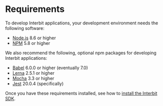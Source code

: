 # Requirements

To develop Interbit applications, your development environment needs the
following software:

* [Node.js](https://nodejs.org/) 8.6 or higher
* [NPM](https://nodejs.org/) 5.8 or higher

We also recommend the following, optional npm packages for developing Interbit
applications:

* [Babel](https://babeljs.io/) 6.0.0 or higher (eventually 7.0)
* [Lerna](https://lernajs.io/) 2.5.1 or higher
* [Mocha](https://mochajs.org/) 3.3 or higher
* [Jest](https://facebook.github.io/jest/) 20.0.4 (specifically)

Once you have these requirements installed, see how to [install the Interbit
SDK](install.md).
